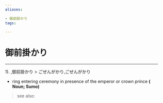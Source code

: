 ```yaml
---
aliases:
    
- 御前掛かり
tags:
    
---
```


# 御前掛かり
---
1).
,御前掛かり > ごぜんがかり,ごぜんがかり

- ring entering ceremony in presence of the emperor or crown prince
**( Noun; Sumo)**
> see also: 
            